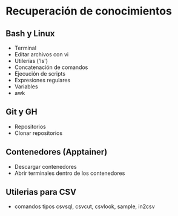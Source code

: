 # Recuperación de conocimientos

## Bash y Linux

- Terminal
- Editar archivos con vi
- Utilerías ('ls')
- Concatenación de comandos
- Ejecución de scripts
- Expresiones regulares
- Variables
- awk

## Git y GH
- Repositorios
- Clonar repositorios

## Contenedores (Apptainer)
- Descargar contenedores
- Abrir terminales dentro de los contenedores

## Utilerias para CSV
- comandos tipos csvsql, csvcut, csvlook, sample, in2csv
